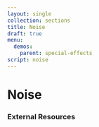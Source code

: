 ```yaml
---
layout: single
collection: sections
title: Noise
draft: true
menu:
  demos:
    parent: special-effects
script: noise
---
```


# Noise

### External Resources
